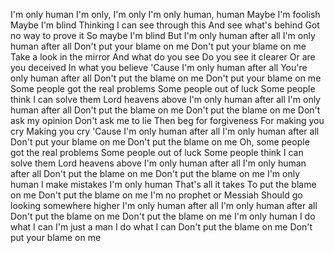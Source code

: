 I'm only human
I'm only, I'm only
I'm only human, human
Maybe I'm foolish
Maybe I'm blind
Thinking I can see through this
And see what's behind
Got no way to prove it
So maybe I'm blind
But I'm only human after all
I'm only human after all
Don't put your blame on me
Don't put your blame on me
Take a look in the mirror
And what do you see
Do you see it clearer
Or are you deceived
In what you believe
'Cause I'm only human after all
You're only human after all
Don't put the blame on me
Don't put your blame on me
Some people got the real problems
Some people out of luck
Some people think I can solve them
Lord heavens above
I'm only human after all
I'm only human after all
Don't put the blame on me
Don't put the blame on me
Don't ask my opinion
Don't ask me to lie
Then beg for forgiveness
For making you cry
Making you cry
'Cause I'm only human after all
I'm only human after all
Don't put your blame on me
Don't put the blame on me
Oh, some people got the real problems
Some people out of luck
Some people think I can solve them
Lord heavens above
I'm only human after all
I'm only human after all
Don't put the blame on me
Don't put the blame on me
I'm only human
I make mistakes
I'm only human
That's all it takes
To put the blame on me
Don't put the blame on me
I'm no prophet or Messiah
Should go looking somewhere higher
I'm only human after all
I'm only human after all
Don't put the blame on me
Don't put the blame on me
I'm only human
I do what I can
I'm just a man
I do what I can
Don't put the blame on me
Don't put your blame on me
